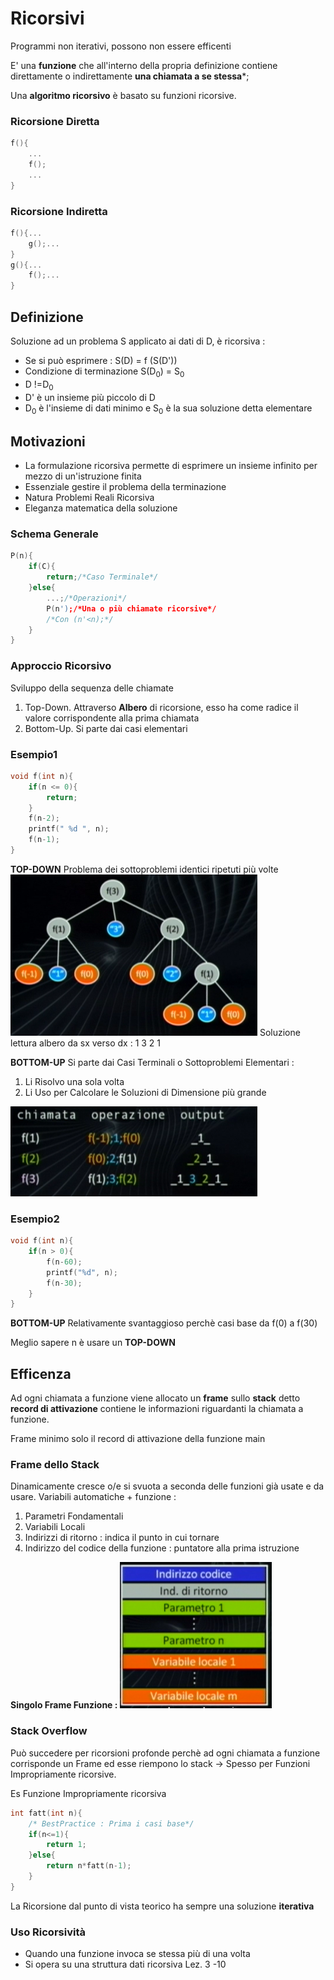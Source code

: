 # Ricorsivi
Programmi non iterativi, possono non essere efficenti

E' una **funzione** che all'interno della propria definizione contiene 
direttamente o indirettamente **una chiamata a se stessa***;

Una **algoritmo ricorsivo** è basato su funzioni ricorsive.

### Ricorsione Diretta
```c
f(){
    ...
    f();
    ...
}
```

### Ricorsione Indiretta
```c
f(){...
    g();...
}
g(){...
    f();...
}
```

## Definizione
Soluzione ad un problema S applicato ai dati di D, 
è ricorsiva :
 - Se si può esprimere : S(D) = f (S(D'))
 - Condizione di terminazione S(D<sub>0</sub>) = S<sub>0</sub>
 - D !=D<sub>0</sub>
 - D' è un insieme più piccolo di D
 - D<sub>0</sub> è l'insieme di dati minimo e S<sub>0</sub> è la sua soluzione detta elementare

## Motivazioni
 - La formulazione ricorsiva permette di esprimere un insieme infinito per mezzo di un'istruzione finita
 - Essenziale gestire il problema della terminazione 
 - Natura Problemi Reali Ricorsiva
 - Eleganza matematica della soluzione

### Schema Generale
```c
P(n){
    if(C){
        return;/*Caso Terminale*/
    }else{
        ...;/*Operazioni*/
        P(n');/*Una o più chiamate ricorsive*/
        /*Con (n'<n);*/
    }
}
```
### Approccio Ricorsivo
Sviluppo della sequenza delle chiamate
 1. Top-Down. Attraverso **Albero** di ricorsione, esso ha come radice il valore corrispondente alla prima chiamata
 2. Bottom-Up. Si parte dai casi elementari

### Esempio1
```c
void f(int n){
    if(n <= 0){
        return;
    }
    f(n-2);
    printf(" %d ", n);
    f(n-1);
}
```
**TOP-DOWN**
Problema dei sottoproblemi identici ripetuti più volte
![alt text](img\alberoTopDown.PNG)
Soluzione lettura albero da sx verso dx : 1 3 2 1

**BOTTOM-UP**
Si parte dai Casi Terminali o Sottoproblemi Elementari :
 1. Li Risolvo una sola volta
 2. Li Uso per Calcolare le Soluzioni di Dimensione più grande

![alt text](img\BottomDown.PNG)

### Esempio2
```c
void f(int n){
    if(n > 0){
        f(n-60);
        printf("%d", n);
        f(n-30);
    }
}
```
**BOTTOM-UP**
Relativamente svantaggioso perchè casi base da f(0) a f(30)

Meglio sapere n è usare un **TOP-DOWN**

## Efficenza
Ad ogni chiamata a funzione viene allocato un **frame** sullo **stack** detto **record di attivazione** contiene le informazioni riguardanti la chiamata a funzione.

Frame minimo solo il record di attivazione della funzione main

### Frame dello Stack
Dinamicamente cresce o/e si svuota a seconda delle funzioni già usate e da usare.
Variabili automatiche + funzione :
 1. Parametri Fondamentali
 2. Variabili Locali
 3. Indirizzi di ritorno : indica il punto in cui tornare
 4. Indirizzo del codice della funzione : puntatore alla prima istruzione

**Singolo Frame Funzione :**
![alt text](img\STackComponent.PNG)

### Stack Overflow
Può succedere per ricorsioni profonde perchè ad ogni chiamata a funzione corrisponde un Frame ed esse riempono lo stack -> Spesso per Funzioni Impropriamente ricorsive.

Es Funzione Impropriamente ricorsiva
```c
int fatt(int n){
    /* BestPractice : Prima i casi base*/
    if(n<=1){
        return 1;
    }else{
        return n*fatt(n-1);
    }
}
```
La Ricorsione dal punto di vista teorico ha sempre una soluzione **iterativa**

### Uso Ricorsività
 - Quando una funzione invoca se stessa più di una volta
 - Si opera su una struttura dati ricorsiva
Lez. 3 -10